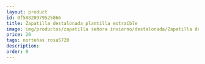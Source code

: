 ```yaml
---
layout: product
id: 0f58820979525866
title: Zapatilla destalonada plantilla extraíble
image: img/productos/zapatilla señora invierno/destalonada/Zapatilla destalonada plantilla extraíble=20=norteñas rosa5720.webp
price: 20
tags: norteñas rosa5720
description: 
order: 0
---
```

